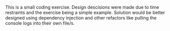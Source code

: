 This is a small coding exercise. Design descisions were made due to time restraints and the exercise being a simple example. Solution would be better designed using dependency injection and other refactors like pulling the console logs into their own file/s.
